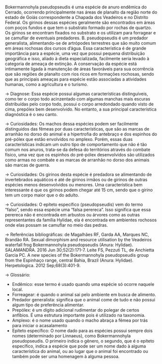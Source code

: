 ﻿Bokermannohyla pseudopseudis é uma espécie de anuro endêmica do Cerrado, ocorrendo principalmente nas áreas de planalto da região norte do estado de Goiás correspondente a Chapada dos Veadeiros e no Distrito Federal. Os girinos dessas espécies geralmente são encontrados em áreas com poços fundos e que tem o substrato formado por rochas de quartzo. Os girinos se encontram fixados no substrato e os utilizam para forragear e se camuflar de eventuais predadores. 
B. pseudopseudis é um predador generalista, alimentando-se de artrópodes terrestres que são muito comum em áreas rochosas dos cursos d’água. Essa característica é de grande importância para a espécie, uma vez que possui pequena distribuição geográfica e isso, aliado à dieta especializada, facilmente seria levado à categoria de ameaça de extinção. A conservação da espécie está intimamente ligada à manutenção de áreas favoráveis para sua ocorrência que são regiões de planalto com rios ricos em formações rochosas, sendo que as principais ameaças para espécie estão associadas a atividades humanas, como a agricultura e o turismo.


-> Diagnose:
        Essa espécie possui algumas características distinguíveis, como ter o corpo todo acinzentado com algumas manchas mais escuras distribuídas pelo corpo todo, possui o corpo arredondado quando visto de cima, prepólex bem desenvolvido. No entanto, a sua principal característica diagnóstica é o seu canto.


-> Curiosidades:
Os machos dessa espécies podem ser facilmente distinguidos das fêmeas por duas características, que são as marcas de arranhão no dorso do animal e a hipertrofia do antebraço e dos espinhos do pré-pólex que estão envolvidos no amplexo. Porém, essas duas características indicam um outro tipo de comportamento que não é tão comum nos anuros, trata-se da defesa do territórios através do combate físico, uma vez que os espinhos do pré-pólex desenvolvidos são utilizados como armas no combate e as marcas de arranhão no dorso dos animais são marcas de guerra.


-> Curiosidades:
Os girinos desta espécie é predadora se alimentando de invertebrados aquáticos e até de girinos irmãos ou de girinos de outras espécies menos desenvolvidos ou menores. Uma característica bem interessante é que os girinos podem chegar até 15 cm, sendo que o girino tem um corpo maior que o do adulto.


-> Curiosidades:
        O epíteto específico (pseudopseudis) vem do termo “falso”, sendo essa espécie uma “falsa perereca”. Isso significa que essa perereca não é encontrada em arbustos ou árvores como as outras representantes da família Hylidae, ela é encontrada em ambientes rochosos onde elas possam se camuflar no meio das pedras.


-> Referências bibliográficas:
de Magalhães RF, Garda AA, Marques NC, Brandão RA. Sexual dimorphism and resource utilisation by the Veadeiros waterfall frog Bokermannohyla pseudopseudis (Anura: Hylidae). SALAMANDRA. 2016 Jun 30;52(2):171-7.
Leite FS, Pezzuti TL, de Anchietta Garcia PC. A new species of the Bokermannohyla pseudopseudis group from the Espinhaço range, central Bahia, Brazil (Anura: Hylidae). Herpetologica. 2012 Sep;68(3):401-9.


-> Glossário:
- Endêmico: esse termo é usado quando uma espécie só ocorre naquele local.
- Forreagear: é quando o animal sai pelo ambiente em busca de alimento.
- Predador generalista: significa que o animal come de tudo e não possui algum tipo de preferência alimentar.
- Prepólex: é um dígito adicional rudimentar do polegar de certos anfíbios. É uma estrutura importante pois é utilizado na taxonomia.
- Amplexo: é o nome usado quando o macho abraça a fêmea por trás para iniciar o acasalamento
- Epíteto específico: O nome dado para as espécies possui sempre dois nomes (determinado por Linnaeus), como Bokermannohyla pseudopseudis. O primeiro indica o gênero, o segundo, que é o epíteto específico, indica a espécie que pode ser um nome dado à alguma característica do animal, ou ao lugar que o animal foi encontrado ou também pode ser uma homenagem à alguma pessoa.